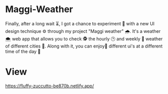 # Maggi-Weather
Finally, after a long wait ⏳, I got a chance to experiment 🧪 with a new UI design technique ⚙️ through my project "Maggi weather" 🌧️. It's a weather 🌨️ web app that allows you to check 🕵️ the hourly 🕑 and weekly 📆 weather of different cities 🌃. Along with it, you can enjoy🎉 different ui's at a different time of the day 📆

# View
https://fluffy-zuccutto-be870b.netlify.app/

